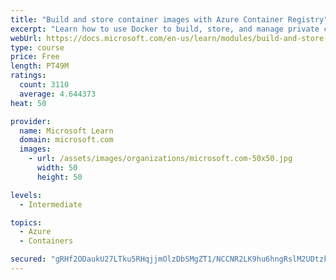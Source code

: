 ```yaml
---
title: "Build and store container images with Azure Container Registry"
excerpt: "Learn how to use Docker to build, store, and manage private container images with the Azure Container Registry."
webUrl: https://docs.microsoft.com/en-us/learn/modules/build-and-store-container-images/
type: course
price: Free
length: PT49M
ratings:
  count: 3110
  average: 4.644373
heat: 50

provider:
  name: Microsoft Learn
  domain: microsoft.com
  images:
    - url: /assets/images/organizations/microsoft.com-50x50.jpg
      width: 50
      height: 50

levels:
  - Intermediate

topics:
  - Azure
  - Containers

secured: "gRHf2ODaukU27LTku5RHqjjmOlzDbSMgZT1/NCCNR2LK9hu6hngRslM2UDtzkqKan8OpLdNbJBNkqaNLbwozxNCt8/LodHQV57VdAS5uD1eOn4/qDBHSfXsJfLK8zrKWGIUZBtEZLRGIX/nc+COhiagM7GvbkQ85KJD3oQOtjqH2zJWFEp/Sp4weZJqM1moK6wihXhUa2JIGf0MPDtIGMLae5JwQNBKFacJ74yUDqgBGlfTgft+O/QvnvfmGm+z+CZGslWUxhz0b/f4Ax/d4EEzEzNkSXxXn7toepwFQwTbMeqf+sL+uc9ASl2Qk8xUw37Vp/3S7yyBbfyvSJ6FKaT2oRlOag8nXEmHRnZRswIEinCHl2+tcCNLvHRBXRz/9EauGJgnTM+isoKObgQ697EInECt8DZSrDg01ZmHwxdE=;iPARSEBY7u6sx7aJo2RMLA=="
---
```


